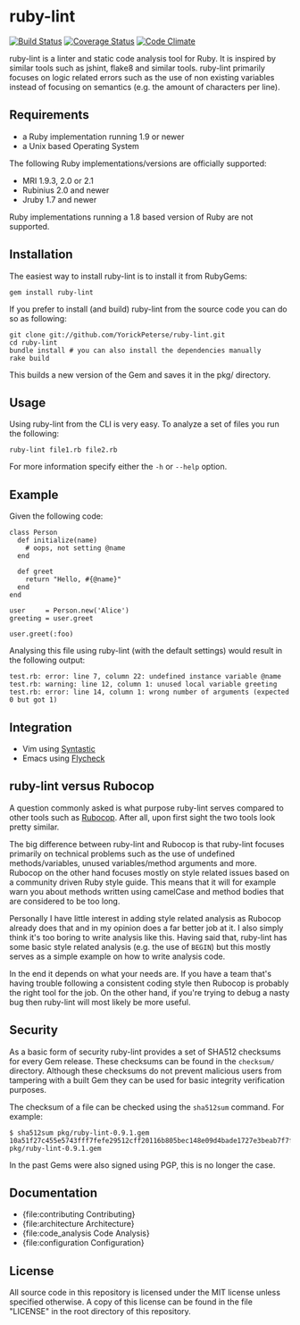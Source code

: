 # ruby-lint

[![Build Status](https://travis-ci.org/YorickPeterse/ruby-lint.png?branch=master)](https://travis-ci.org/YorickPeterse/ruby-lint)
[![Coverage Status](https://coveralls.io/repos/YorickPeterse/ruby-lint/badge.png?branch=master)](https://coveralls.io/r/YorickPeterse/ruby-lint)
[![Code Climate](https://codeclimate.com/github/YorickPeterse/ruby-lint.png)](https://codeclimate.com/github/YorickPeterse/ruby-lint)

ruby-lint is a linter and static code analysis tool for Ruby. It is inspired by
similar tools such as jshint, flake8 and similar tools. ruby-lint primarily
focuses on logic related errors such as the use of non existing variables
instead of focusing on semantics (e.g. the amount of characters per line).

## Requirements

* a Ruby implementation running 1.9 or newer
* a Unix based Operating System

The following Ruby implementations/versions are officially supported:

* MRI 1.9.3, 2.0 or 2.1
* Rubinius 2.0 and newer
* Jruby 1.7 and newer

Ruby implementations running a 1.8 based version of Ruby are not supported.

## Installation

The easiest way to install ruby-lint is to install it from RubyGems:

    gem install ruby-lint

If you prefer to install (and build) ruby-lint from the source code you can do
so as following:

    git clone git://github.com/YorickPeterse/ruby-lint.git
    cd ruby-lint
    bundle install # you can also install the dependencies manually
    rake build

This builds a new version of the Gem and saves it in the pkg/ directory.

## Usage

Using ruby-lint from the CLI is very easy. To analyze a set of files
you run the following:

    ruby-lint file1.rb file2.rb

For more information specify either the `-h` or `--help` option.

## Example

Given the following code:

    class Person
      def initialize(name)
        # oops, not setting @name
      end

      def greet
        return "Hello, #{@name}"
      end
    end

    user     = Person.new('Alice')
    greeting = user.greet

    user.greet(:foo)

Analysing this file using ruby-lint (with the default settings) would result in
the following output:

    test.rb: error: line 7, column 22: undefined instance variable @name
    test.rb: warning: line 12, column 1: unused local variable greeting
    test.rb: error: line 14, column 1: wrong number of arguments (expected 0 but got 1)

## Integration

* Vim using [Syntastic][syntastic]
* Emacs using [Flycheck][flycheck]

## ruby-lint versus Rubocop

A question commonly asked is what purpose ruby-lint serves compared to other
tools such as [Rubocop][rubocop]. After all, upon first sight the two tools
look pretty similar.

The big difference between ruby-lint and Rubocop is that ruby-lint focuses
primarily on technical problems such as the use of undefined methods/variables,
unused variables/method arguments and more. Rubocop on the other hand focuses
mostly on style related issues based on a community driven Ruby style guide.
This means that it will for example warn you about methods written using
camelCase and method bodies that are considered to be too long.

Personally I have little interest in adding style related analysis as Rubocop
already does that and in my opinion does a far better job at it. I also simply
think it's too boring to write analysis like this. Having said that, ruby-lint
has some basic style related analysis (e.g. the use of `BEGIN`) but this mostly
serves as a simple example on how to write analysis code.

In the end it depends on what your needs are. If you have a team that's having
trouble following a consistent coding style then Rubocop is probably the right
tool for the job. On the other hand, if you're trying to debug a nasty bug then
ruby-lint will most likely be more useful.

## Security

As a basic form of security ruby-lint provides a set of SHA512 checksums for
every Gem release. These checksums can be found in the `checksum/` directory.
Although these checksums do not prevent malicious users from tampering with a
built Gem they can be used for basic integrity verification purposes.

The checksum of a file can be checked using the `sha512sum` command. For
example:

    $ sha512sum pkg/ruby-lint-0.9.1.gem
    10a51f27c455e5743fff7fefe29512cff20116b805bec148e09d4bade1727e3beab7f7f9ee97b020d290773edcb7bd1685858ccad0bbd1a35cc0282c00c760c6  pkg/ruby-lint-0.9.1.gem

In the past Gems were also signed using PGP, this is no longer the case.

## Documentation

* {file:contributing Contributing}
* {file:architecture Architecture}
* {file:code\_analysis Code Analysis}
* {file:configuration Configuration}

## License

All source code in this repository is licensed under the MIT license unless
specified otherwise. A copy of this license can be found in the file "LICENSE"
in the root directory of this repository.

[syntastic]: https://github.com/scrooloose/syntastic
[flycheck]: https://github.com/flycheck/flycheck/
[rubocop]: https://github.com/bbatsov/rubocop

